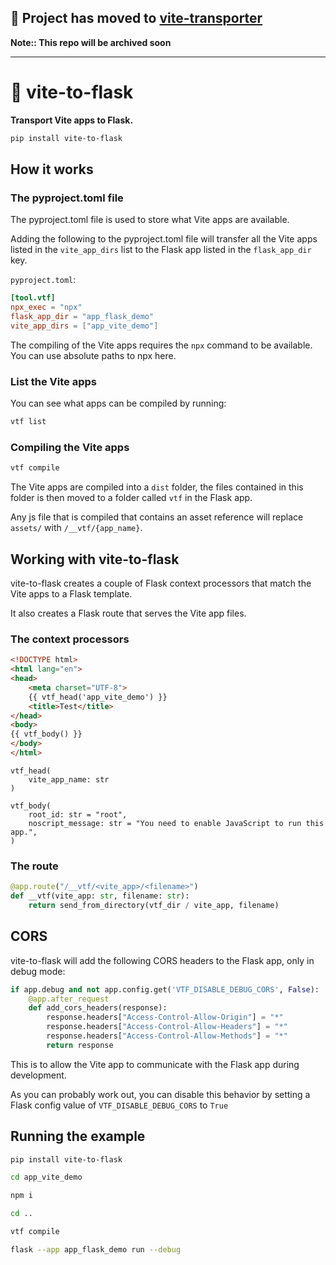 ## 🎒 Project has moved to [vite-transporter](https://github.com/CheeseCake87/vite-transporter)

**Note:: This repo will be archived soon**

---

# 🚛 vite-to-flask

**Transport Vite apps to Flask.**

```bash
pip install vite-to-flask
```

## How it works

### The pyproject.toml file

The pyproject.toml file is used to store what Vite apps are available.

Adding the following to the pyproject.toml file will transfer all the Vite
apps listed in the `vite_app_dirs` list to the Flask app listed in the `flask_app_dir` key.

`pyproject.toml`:

```toml
[tool.vtf]
npx_exec = "npx"
flask_app_dir = "app_flask_demo"
vite_app_dirs = ["app_vite_demo"]
```

The compiling of the Vite apps requires the `npx` command to be
available. You can use absolute paths to npx here.

### List the Vite apps

You can see what apps can be compiled by running:

```bash
vtf list
```

### Compiling the Vite apps

```bash
vtf compile
```

The Vite apps are compiled into a `dist` folder, the files contained
in this folder is then moved to a folder called `vtf` in the Flask app.

Any js file that is compiled that contains an asset reference will
replace `assets/` with `/__vtf/{app_name}`.

## Working with vite-to-flask

vite-to-flask creates a couple of Flask context processors that match the Vite apps
to a Flask template.

It also creates a Flask route that serves the Vite app files.

### The context processors

```html
<!DOCTYPE html>
<html lang="en">
<head>
    <meta charset="UTF-8">
    {{ vtf_head('app_vite_demo') }}
    <title>Test</title>
</head>
<body>
{{ vtf_body() }}
</body>
</html>
```

```
vtf_head(
    vite_app_name: str
)
```

```
vtf_body(
    root_id: str = "root",
    noscript_message: str = "You need to enable JavaScript to run this app.",
)
```

### The route

```python
@app.route("/__vtf/<vite_app>/<filename>")
def __vtf(vite_app: str, filename: str):
    return send_from_directory(vtf_dir / vite_app, filename)
```

## CORS

vite-to-flask will add the following CORS headers to the Flask app, only in debug mode:

```python
if app.debug and not app.config.get('VTF_DISABLE_DEBUG_CORS', False):
    @app.after_request
    def add_cors_headers(response):
        response.headers["Access-Control-Allow-Origin"] = "*"
        response.headers["Access-Control-Allow-Headers"] = "*"
        response.headers["Access-Control-Allow-Methods"] = "*"
        return response
```

This is to allow the Vite app to communicate with the Flask app during development.

As you can probably work out, you can disable this behavior by setting a Flask config value
of `VTF_DISABLE_DEBUG_CORS` to `True`

## Running the example

```bash
pip install vite-to-flask
```

```bash
cd app_vite_demo
```

```bash
npm i
```

```bash
cd ..
```

```bash
vtf compile
```

```bash
flask --app app_flask_demo run --debug
```